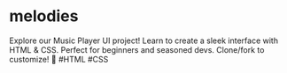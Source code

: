 # melodies
Explore our Music Player UI project! Learn to create a sleek interface with HTML &amp; CSS. Perfect for beginners and seasoned devs. Clone/fork to customize! 🎵 #HTML #CSS
